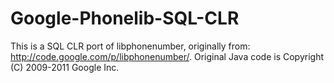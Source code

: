 # Google-Phonelib-SQL-CLR
This is a SQL CLR port of libphonenumber, originally from: http://code.google.com/p/libphonenumber/. Original Java code is Copyright (C) 2009-2011 Google Inc.

